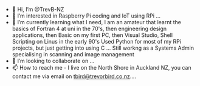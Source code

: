 - 👋 Hi, I’m @TrevB-NZ
- 👀 I’m interested in Raspberry Pi coding and IoT using RPi ...
- 🌱 I’m currently learning what I need, I am an amateur that learnt the basics of Fortran 4 at uni in the 70's, then engineering design applications, then Basic on my first PC, then Visual Studio, Shell Scripting on Linus in the early 90's
Used Python for most of my RPi projects, but just getting into using C ... Still workng as a Systems Admin specialising in scanning and image management 
- 💞️ I’m looking to collaborate on ...
- 📫 How to reach me - I live on the North Shore in Auckland NZ, you can contact me via email on tbird@trevorbird.co.nz....

<!---
TrevB-NZ/TrevB-NZ is a ✨ special ✨ repository because its `README.md` (this file) appears on your GitHub profile.
You can click the Preview link to take a look at your changes.
--->
